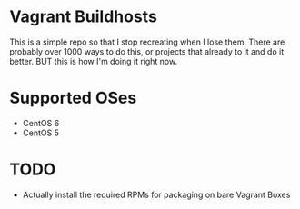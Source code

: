 Vagrant Buildhosts
==================

This is a simple repo so that I stop recreating when I lose them. There are
probably over 1000 ways to do this, or projects that already to it and do
it better.  BUT this is how I'm doing it right now.

Supported OSes
==============
- CentOS 6
- CentOS 5

TODO
====
- Actually install the required RPMs for packaging on bare Vagrant Boxes

